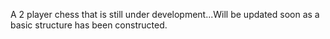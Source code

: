 A 2 player chess that is still under development...Will be updated soon as a basic structure has been constructed. 
